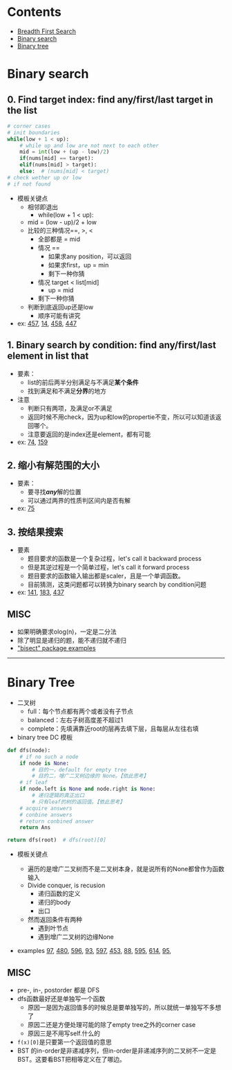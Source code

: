 # Contents
- [Breadth First Search](2bfs.md)
- [Binary search](#Binary-search)
- [Binary tree](#Binary-Tree)

# Binary search
## 0. Find target index: find any/first/last target in the list
```python
# corner cases
# init boundaries
while(low + 1 < up):
    # while up and low are not next to each other
    mid = int(low + (up - low)/2)
    if(nums[mid] == target):
    elif(nums[mid] > target):
    else:  # (nums[mid] < target)
# check wether up or low
# if not found
```
- 模板关键点
    - 相邻即退出
        - while(low + 1 < up):
    - mid = (low - up)/2 + low
    - 比较的三种情况==, >, <
        - 全部都是 = mid
        - 情况 ==
            - 如果求any position，可以返回
            - 如果求first，up = min
            - 剩下一种你猜
        - 情况 target < list[mid]
            - up = mid
        - 剩下一种你猜
    - 判断到底返回up还是low
        - 顺序可能有讲究
- ex: 
    [457](lint457.md),
    [14](lint14.md),
    [458](lint458.md),
    [447](lint447.md)

## 1. Binary search by condition: find any/first/last element in list that
- 要素：
    - list的前后两半分别满足与不满足**某个条件**
    - 找到满足和不满足**分界**的地方
- 注意
    - 判断只有两项，及满足or不满足
    - 返回时候不用check，因为up和low的propertie不变，所以可以知道该返回哪个。
    - 注意要返回的是index还是element，都有可能
- ex: 
    [74](lint74.md),
    [159](lint159.md)

## 2. 缩小有解范围的大小
- 要素：
    - 要寻找***any***解的位置
    - 可以通过两界的性质判区间内是否有解
- ex: 
    [75](lint75.md)

## 3. 按结果搜索
- 要素
    - 题目要求的函数是一个复杂过程，let's call it backward process
    - 但是其逆过程是一个简单过程，let's call it forward process
    - 题目要求的函数输入输出都是scaler，且是一个单调函数。
    - 目前猜测，这类问题都可以转换为binary search by condition问题
- ex: 
    [141](lint141.md),
    [183](lint183.md),
    [437](lint437.md)

## MISC
- 如果明确要求olog(n)，一定是二分法
- 除了明显是递归的题，能不递归就不递归
- ["bisect" package examples](bisect.md)

---
# Binary Tree
- 二叉树
    - full：每个节点都有两个或者没有子节点
    - balanced：左右子树高度差不超过1
    - complete：先填满靠近root的层再去填下层，且每层从左往右填
- binary tree DC 模板
```python
def dfs(node):
    # if no such a node
    if node is None:
        # 目的一，default for empty tree
        # 目的二，增广二叉树边缘的 None。【依此思考】
    # if leaf
    if node.left is None and node.right is None:
        # 递归逻辑的真正出口
        # 只有leaf的树的返回值。【依此思考】
    # acquire answers
    # conbine answers
    # return conbined answer
    return Ans

return dfs(root)  # dfs(root)[0]
```
- 模板关键点
    - 遍历的是增广二叉树而不是二叉树本身，就是说所有的None都曾作为函数输入
    - Divide conquer, is recusion
        - 递归函数的定义
        - 递归的body
        - 出口
    - 然而返回条件有两种
        - 遇到叶节点
        - 遇到增广二叉树的边缘None

- examples
[97](lint97.md),
[480](lint480.md),
[596](lint596.md),
[93](lint93.md),
[597](lint597.md),
[453](lint453.md),
[88](lint88.md),
[595](lint595.md),
[614](lint614.md),
[95](lint95.md),

## MISC
- pre-, in-, postorder 都是 DFS
- dfs函数最好还是单独写一个函数
    - 原因一是因为返回值多的时候总是要单独写的，所以就统一单独写不多想了
    - 原因二还是方便处理可能的除了empty tree之外的corner case
    - 原因三是不用写self.什么的
- ```f(x)[0]```是只要第一个返回值的意思
- BST 的in-order是非递减序列，但in-order是非递减序列的二叉树不一定是BST。这要看BST把相等定义在了哪边。

